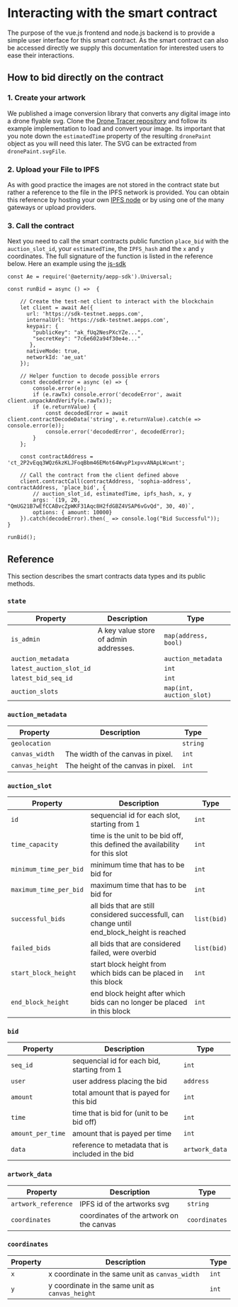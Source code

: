 # Interacting with the smart contract
The purpose of the vue.js frontend and node.js backend is to provide a simple user interface for this smart contract. 
As the smart contract can also be accessed directly we supply this documentation for interested users to ease their interactions.

## How to bid directly on the contract

### 1. Create your artwork
We published a image conversion library that converts any digital image into a drone flyable svg. 
Clone the [Drone Tracer repository](https://github.com/Drone-Graffiti/DroneTracer) and follow its 
example implementation to load and convert your image.
Its important that you note down the `estimatedTime` property of the resulting `dronePaint` object as 
you will need this later. The SVG can be extracted from `dronePaint.svgFile`.

### 2. Upload your File to IPFS

As with good practice the images are not stored in the contract state but rather a reference to the 
file in the IPFS network is provided. You can obtain this reference by hosting your own
 [IPFS node](https://docs.ipfs.io/introduction/install/) or by using one of the many gateways or upload providers.

### 3. Call the contract

Next you need to call the smart contracts public function `place_bid` with the `auction_slot_id`, your `estimatedTime`, the `IPFS_hash` and 
the `x` and `y` coordinates. The full signature of the function is listed in the reference below. Here an example using 
the [js-sdk](https://github.com/aeternity/aepp-sdk-js/)

```
const Ae = require('@aeternity/aepp-sdk').Universal;

const runBid = async () =>  {

    // Create the test-net client to interact with the blockchain
    let client = await Ae({
      url: 'https://sdk-testnet.aepps.com',
      internalUrl: 'https://sdk-testnet.aepps.com',
      keypair: {
        "publicKey": "ak_fUq2NesPXcYZe...",
        "secretKey": "7c6e602a94f30e4e..."
       },
      nativeMode: true,
      networkId: 'ae_uat'
    });

    // Helper function to decode possible errors
    const decodeError = async (e) => {
        console.error(e);
        if (e.rawTx) console.error('decodeError', await client.unpackAndVerify(e.rawTx));
        if (e.returnValue) {
            const decodedError = await client.contractDecodeData('string', e.returnValue).catch(e => console.error(e));
            console.error('decodedError', decodedError);
        }
    };
    
    const contractAddress = 'ct_2P2vEqq3WQz6kzKLJFoqBbm46EMot64WvpP1xpvvANApLWcwnt';

    // Call the contract from the client defined above
    client.contractCall(contractAddress, 'sophia-address', contractAddress, 'place_bid', {
        // auction_slot_id, estimatedTime, ipfs_hash, x, y
        args: `(19, 20, "QmUG21B7wEfCCABvcZpWKF31Aqc8H2fdGBZ4VSAP6vGvQd", 30, 40)`,
        options: { amount: 10000}
    }).catch(decodeError).then(_ => console.log("Bid Successful"));
}

runBid();

```

## Reference

This section describes the smart contracts data types and its public methods.

### `state`

| Property      | Description   | Type          |
| ------------- | ------------- | ------------- |
| `is_admin`                        | A key value store of admin addresses.  | `map(address, bool)`  |
| `auction_metadata`                |                                     | `auction_metadata`   |
| `latest_auction_slot_id`          |   | `int`       |
| `latest_bid_seq_id`          |   | `int`       |
| `auction_slots `          |   | `map(int, auction_slot)`       |


### `auction_metadata`

| Property      | Description   | Type          |
| ------------- | ------------- | ------------- |
| `geolocation`    |                                     | `string`    |
| `canvas_width`   |  The width of the canvas in pixel.  | `int`       |
| `canvas_height`  | The height of the canvas in pixel.  | `int`       |

### `auction_slot`

| Property      | Description   | Type          |
| ------------- | ------------- | ------------- |
| `id`          | sequencial id for each slot, starting from 1  | `int`       |
| `time_capacity`          | time is the unit to be bid off, this defined the availability for this slot  | `int`       |
| `minimum_time_per_bid`          | minimum time that has to be bid for  | `int`       |
| `maximum_time_per_bid`          | maximum time that has to be bid for  | `int`       |
| `successful_bids` | all bids that are still considered successfull, can change until end_block_height is reached  | `list(bid)`  |
| `failed_bids`                   | all bids that are considered failed, were overbid  | `list(bid)`       |
| `start_block_height`            | start block height from which bids can be placed in this block  | `int`       |
| `end_block_height`              | end block height after which bids can no longer be placed in this block  | `int`       |

### `bid`

| Property      | Description   | Type          |
| ------------- | ------------- | ------------- |
| `seq_id `          | sequencial id for each bid, starting from 1  | `int`       |
| `user  `          | user address placing the bid  | `address `       |
| `amount  `          | total amount that is payed for this bid  | `int`       |
| `time  `          | time that is bid for (unit to be bid off)  | `int`       |
| `amount_per_time`          | amount that is payed per time  | `int`       |
| `data   `          | reference to metadata that is included in the bid  | `artwork_data`       |

### `artwork_data`

| Property      | Description   | Type          |
| ------------- | ------------- | ------------- |
| `artwork_reference`          | IPFS id of the artworks svg | `string`       |
| `coordinates`          | coordinates of the artwork on the canvas | `coordinates`       |

### `coordinates`

| Property      | Description   | Type          |
| ------------- | ------------- | ------------- |
| `x`          | x coordinate in the same unit as `canvas_width` | `int`       |
| `y`          | y coordinate in the same unit as `canvas_height` | `int`       |
